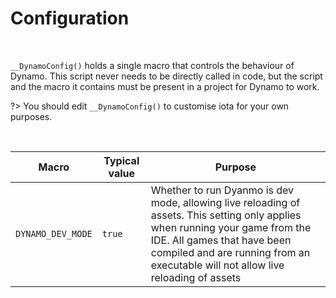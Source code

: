 # Configuration

&nbsp;

`__DynamoConfig()` holds a single macro that controls the behaviour of Dynamo. This script never needs to be directly called in code, but the script and the macro it contains must be present in a project for Dynamo to work.

?> You should edit `__DynamoConfig()` to customise iota for your own purposes.

&nbsp;

|Macro            |Typical value|Purpose                                                                                                                                                                                                                                          |
|-----------------|-------------|-------------------------------------------------------------------------------------------------------------------------------------------------------------------------------------------------------------------------------------------------|
|`DYNAMO_DEV_MODE`|`true`       |Whether to run Dyanmo is dev mode, allowing live reloading of assets. This setting only applies when running your game from the IDE. All games that have been compiled and are running from an executable will not allow live reloading of assets|                                                                                                          |